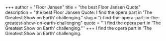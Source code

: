 +++
author = "Floor Jansen"
title = "the best Floor Jansen Quote"
description = "the best Floor Jansen Quote: I find the opera part in 'The Greatest Show on Earth' challenging."
slug = "i-find-the-opera-part-in-the-greatest-show-on-earth-challenging"
quote = '''I find the opera part in 'The Greatest Show on Earth' challenging.'''
+++
I find the opera part in 'The Greatest Show on Earth' challenging.
